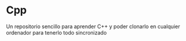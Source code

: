 # Cpp

Un repositorio sencillo para aprender C++ y poder clonarlo en cualquier ordenador para tenerlo todo sincronizado
